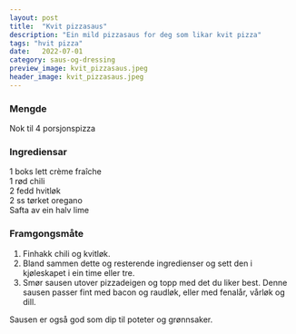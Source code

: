 ```yaml
---
layout: post
title:  "Kvit pizzasaus"
description: "Ein mild pizzasaus for deg som likar kvit pizza"
tags: "hvit pizza"
date:   2022-07-01
category: saus-og-dressing
preview_image: kvit_pizzasaus.jpeg
header_image: kvit_pizzasaus.jpeg
---
```


### Mengde

Nok til 4 porsjonspizza

### Ingrediensar

1 boks lett crème fraîche<br>
1 rød chili<br>
2 fedd hvitløk<br>
2 ss tørket oregano<br>
Safta av ein halv lime<br>

### Framgongsmåte

1. Finhakk chili og kvitløk.
2. Bland sammen dette og resterende ingredienser og sett den i kjøleskapet i ein time eller tre.
3. Smør sausen utover pizzadeigen og topp med det du liker best. Denne sausen passer fint med bacon og raudløk, eller med fenalår, vårløk og dill.

Sausen er også god som dip til poteter og grønnsaker.

<!-- ### Inspirasjon

### Forbetringspotensiale -->